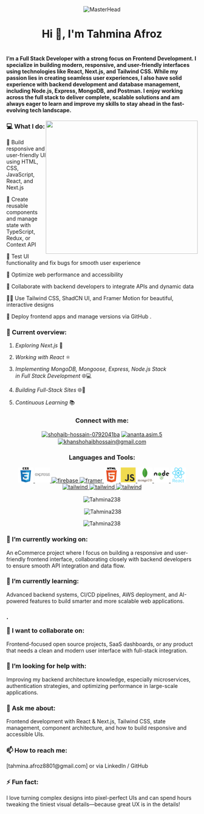 <p align="center">
  <img src="https://i.ibb.co/d0Fyb52x/frontend-Img.jpg" alt="MasterHead">
</p>

<h1 align="center">Hi 👋, I'm Tahmina Afroz</h1>
<h1 align="left">
  
  <h4 align="left">I’m a Full Stack Developer with a strong focus on Frontend Development. I specialize in building modern, responsive, and user-friendly interfaces using technologies like React, Next.js, and Tailwind CSS. While my passion lies in creating seamless user experiences, I also have solid experience with backend development and database management, including Node.js, Express, MongoDB, and Postman. I enjoy working across the full stack to deliver complete, scalable solutions and am always eager to learn and improve my skills to stay ahead in the fast-evolving tech landscape.
</h4>
</h1>

<img align="right" 
width="400" height="350" src="https://user-images.githubusercontent.com/19783675/259906130-5d3c8800-fb00-45d0-b9dd-7eb82f057baf.gif">

<h3 align="left">💻 What I do:</h3>

🎨 Build responsive and user-friendly UI using HTML, CSS, JavaScript, React, and Next.js

🧩 Create reusable components and manage state with TypeScript, Redux, or Context API

🧪 Test UI functionality and fix bugs for smooth user experience

🎯 Optimize web performance and accessibility

🧱 Collaborate with backend developers to integrate APIs and dynamic data

🧑‍💻 Use Tailwind CSS, ShadCN UI, and Framer Motion for beautiful, interactive designs

🚀 Deploy frontend apps and manage versions via GitHub .

 <h3 align="left">👀 Current overview:</h3>

1. _Exploring Next.js_ 🚀
2. _Working with React_ ⚛

3. _Implementing MongoDB, Mongoose, Express, Node.js Stack_  
   _in Full Stack Development_ 🌐💻

4. _Building Full-Stack Sites_ 🌐🚀

5. _Continuous Learning_ 📚
  

<h3 align="center">Connect with me:</h3>
<p align="center">
<a href="https://linkedin.com/in/" target="blank"><img align="center" src="https://raw.githubusercontent.com/rahuldkjain/github-profile-readme-generator/master/src/images/icons/Social/linked-in-alt.svg" alt="shohaib-hossain-0792041ba" height="30" width="40" /></a>
<a href="https://fb.com/ananta.asim.5" target="blank"><img align="center" src="https://raw.githubusercontent.com/rahuldkjain/github-profile-readme-generator/master/src/images/icons/Social/facebook.svg" alt="ananta.asim.5" height="30" width="40" /></a>
<a href="mailto:khanshohaibhossain@gmail.com" target="blank">
  <img align="center" src="https://upload.wikimedia.org/wikipedia/commons/thumb/7/7e/Gmail_icon_%282020%29.svg/1024px-Gmail_icon_%282020%29.svg.png" alt="khanshohaibhossain@gmail.com" height="30" width="40" />
</a>

</p>

<h3 align="center">Languages and Tools:</h3>
<p align="center"> <a href="https://www.w3schools.com/css/" target="_blank" rel="noreferrer"> <img src="https://raw.githubusercontent.com/devicons/devicon/master/icons/css3/css3-original-wordmark.svg" alt="css3" width="40" height="40"/> </a> <a href="https://expressjs.com" target="_blank" rel="noreferrer"> <img src="https://raw.githubusercontent.com/devicons/devicon/master/icons/express/express-original-wordmark.svg" alt="express" width="40" height="40"/> </a> <a href="https://firebase.google.com/" target="_blank" rel="noreferrer"> <img src="https://www.vectorlogo.zone/logos/firebase/firebase-icon.svg" alt="firebase" width="40" height="40"/> </a> <a href="https://www.framer.com/" target="_blank" rel="noreferrer"> <img src="https://www.vectorlogo.zone/logos/framer/framer-icon.svg" alt="framer" width="40" height="40"/> </a> <a href="https://www.w3.org/html/" target="_blank" rel="noreferrer"> <img src="https://raw.githubusercontent.com/devicons/devicon/master/icons/html5/html5-original-wordmark.svg" alt="html5" width="40" height="40"/> </a> <a href="https://developer.mozilla.org/en-US/docs/Web/JavaScript" target="_blank" rel="noreferrer"> <img src="https://raw.githubusercontent.com/devicons/devicon/master/icons/javascript/javascript-original.svg" alt="javascript" width="40" height="40"/> </a> <a href="https://www.mongodb.com/" target="_blank" rel="noreferrer"> <img src="https://raw.githubusercontent.com/devicons/devicon/master/icons/mongodb/mongodb-original-wordmark.svg" alt="mongodb" width="40" height="40"/> </a> <a href="https://nodejs.org" target="_blank" rel="noreferrer"> <img src="https://raw.githubusercontent.com/devicons/devicon/master/icons/nodejs/nodejs-original-wordmark.svg" alt="nodejs" width="40" height="40"/> </a> <a href="https://reactjs.org/" target="_blank" rel="noreferrer"> <img src="https://raw.githubusercontent.com/devicons/devicon/master/icons/react/react-original-wordmark.svg" alt="react" width="40" height="40"/> </a> 
<a href="https://tailwindcss.com/" target="_blank" rel="noreferrer"> <img src="https://www.vectorlogo.zone/logos/tailwindcss/tailwindcss-icon.svg" alt="tailwind" width="40" height="40"/> </a> 
<a href="https://tailwindcss.com/" target="_blank" rel="noreferrer"> <img src="https://cdn.worldvectorlogo.com/logos/jwtio-json-web-token.svg" alt="tailwind" width="50" height="50"/> </a> 
<a href="https://tailwindcss.com/" target="_blank" rel="noreferrer"> <img src="https://www.svgrepo.com/show/331592/stripe-v2.svg" alt="tailwind" width="50" height="50"/> </a> 
</p>
<p align="center"><img align="center" src="https://github-readme-stats.vercel.app/api/top-langs?username=Tahmina238&show_icons=true&theme=merko&locale=en&layout=compact" alt="Tahmina238" /></p>

<p align="center">&nbsp;<img align="center" src="https://github-readme-stats.vercel.app/api?username=Tahmina238&show_icons=true&theme=merko&locale=en" alt="Tahmina238" /></p>

<p align="center">
    <img src="https://github-readme-streak-stats.herokuapp.com/?user=Tahmina238&theme=highcontrast" alt="Tahmina238" />
</p>

<h3> 🔭 I’m currently working on:</h3>
   <p> An eCommerce project where I focus on building a responsive and user-friendly frontend interface, collaborating closely with backend developers to ensure smooth API integration and data flow. </p>
   <h3> 🌱 I’m currently learning:   </h3>
   <p> Advanced backend systems, CI/CD pipelines, AWS deployment, and AI-powered features to build smarter and more scalable web applications. </p>
   <h3>.

👯 I want to collaborate on:

</h3>
<p> Frontend-focused open source projects, SaaS dashboards, or any product that needs a clean and modern user interface with full-stack integration. </p>
<h3>🤔 I’m looking for help with:
</h3>
<p>Improving my backend architecture knowledge, especially microservices, authentication strategies, and optimizing performance in large-scale applications.</p>
<h3>💬 Ask me about:
</h3>
<p>Frontend development with React & Next.js, Tailwind CSS, state management, component architecture, and how to build responsive and accessible UIs.</p>
<h3>📫 How to reach me:
</h3>
<p>[tahmina.afroz8801@gmail.com] or via LinkedIn / GitHub

</p>
<h3>⚡ Fun fact:
</h3>
<p>I love turning complex designs into pixel-perfect UIs and can spend hours tweaking the tiniest visual details—because great UX is in the details!
</p>



